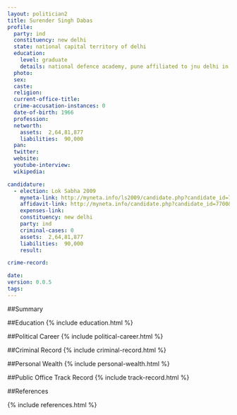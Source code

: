 ```yaml
---
layout: politician2
title: Surender Singh Dabas
profile: 
  party: ind
  constituency: new delhi
  state: national capital territory of delhi
  education: 
    level: graduate
    details: national defence academy, pune affiliated to jnu delhi in the year june 1985
  photo: 
  sex: 
  caste: 
  religion: 
  current-office-title: 
  crime-accusation-instances: 0
  date-of-birth: 1966
  profession: 
  networth: 
    assets:  2,64,81,877
    liabilities:  90,000
  pan: 
  twitter: 
  website: 
  youtube-interview: 
  wikipedia: 

candidature: 
  - election: Lok Sabha 2009
    myneta-link: http://myneta.info/ls2009/candidate.php?candidate_id=7700
    affidavit-link: http://myneta.info/candidate.php?candidate_id=7700&scan=original
    expenses-link: 
    constituency: new delhi 
    party: ind
    criminal-cases: 0
    assets:  2,64,81,877
    liabilities:  90,000
    result:  

crime-record: 

date: 
version: 0.0.5
tags: 
---
```

##Summary


##Education
{% include education.html %}


##Political Career
{% include political-career.html %}


##Criminal Record
{% include criminal-record.html %}


##Personal Wealth
{% include personal-wealth.html %}


##Public Office Track Record
{% include track-record.html %}


##References


{% include references.html %}